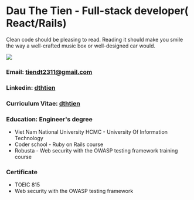 # Dau The Tien - Full-stack developer( __React/Rails__)
Clean code should be pleasing to read. Reading it should make you smile the way a well-crafted music box or well-designed car would.


![](https://media.giphy.com/media/l3q2KRkOVYvi8WfU4/giphy.gif)
### Email: tiendt2311@gmail.com
### Linkedin: [dthtien](https://www.linkedin.com/in/dthtien/)
### Curriculum Vitae: [dthtien](https://toplands.tech/app/cv)
### Education: Engineer's degree
  - Viet Nam National University HCMC - University Of Information
Technology
  - Coder school - Ruby on Rails course
  - Robusta - Web security with the OWASP testing framework training course
### Certificate
  - TOEIC 815
  - Web security with the OWASP testing framework